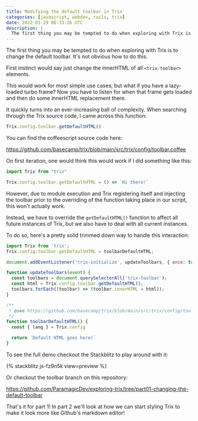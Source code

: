 ```yaml
---
title: Modifying the default toolbar in Trix
categories: [javascript, webdev, rails, trix]
date: 2022-01-29 06:33:26 UTC
description: |
  The first thing you may be tempted to do when exploring with Trix is to change the default toolbar....
---
```


The first thing you may be tempted to do when exploring with Trix is to change the default toolbar. It's not obvious how to do this.

First instinct would say just change the innerHTML of all `<trix-toolbar>` elements.

This would work for most simple use cases, but what if you have a lazy-loaded turbo frame? Now you have to listen for when that frame gets loaded and then do some innerHTML replacement there.

It quickly turns into an ever-increasing ball of complexity. When searching through the Trix source code, I came across this function:

```js
Trix.config.toolbar.getDefaultHTML()
```

You can find the coffeescript source code here:

https://github.com/basecamp/trix/blob/main/src/trix/config/toolbar.coffee

On first iteration, one would think this would work if I did something like this:

```js
import Trix from "trix"

Trix.config.toolbar.getDefaultHTML = () => `Hi there!`
```

However, due to module execution and Trix registering itself and injecting the toolbar prior to the overriding of the function taking place in our script, this won't actually work.

Instead, we have to override the `getDefaultHTML()` function to affect all future instances of Trix, but we also have to deal with all current instances.

To do so, here's a pretty solid trimmed down way to handle this interaction:

```js
import Trix from 'trix';
Trix.config.toolbar.getDefaultHTML = toolbarDefaultHTML;

document.addEventListener('trix-initialize', updateToolbars, { once: true });

function updateToolbars(event) {
  const toolbars = document.querySelectorAll('trix-toolbar');
  const html = Trix.config.toolbar.getDefaultHTML();
  toolbars.forEach((toolbar) => (toolbar.innerHTML = html));
}

/**
 * @see https://github.com/basecamp/trix/blob/main/src/trix/config/toolbar.coffee
 */
function toolbarDefaultHTML() {
  const { lang } = Trix.config

  return `Default HTML goes here!`
}
```

To see the full demo checkout the Stackblitz to play around with it:

{% stackblitz js-fz9n5k view=preview %}

Or checkout the toolbar branch on this repository:

https://github.com/ParamagicDev/exploring-trix/tree/part01-changing-the-default-toolbar

That's it for part 1! In part 2 we'll look at how we can start styling Trix to make it look more like Github's markdown editor!
